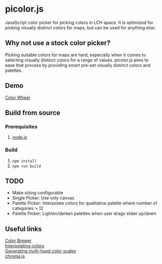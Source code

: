 # picolor.js  
JavaScript color picker for picking colors in LCH space. It is optimized for picking visually distinct colors for maps, but can be used for anything else.  

## Why not use a stock color picker?  
Picking suitable colors for maps are hard, especially when it comes to selecting visually distinct colors for a range of values. picolor.js aims to ease that process by providing smart pre-set visually distinct colors and palettes.  

## Demo  
[Color Wheel](https://codepen.io/JacoBriers/full/EjKgJQ/)  

## Build from source  

### Prerequisites  
1. [node.js](https://nodejs.org/)  

### Build   
1. `npm install`  
2. `npm run build`  

## TODO  
- Make sizing configurable  
- Single Picker: Use only canvas  
- Palette Picker: Interpolate colors for qualitative palette where number of categories > 12  
- Palette Picker: Lighten/darken palettes when user drags slider up/down  

## Useful links  
[Color Brewer](http://colorbrewer2.com/)  
[Interpolating colors](https://vis4.net/blog/posts/avoid-equidistant-hsv-colors/)  
[Generating multi-hued color scales](https://vis4.net/blog/posts/mastering-multi-hued-color-scales/)  
[chroma.js](https://github.com/gka/chroma.js)  
